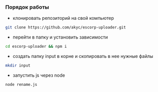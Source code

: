 ### Порядок работы
* клонировать репозиторий на свой компьютер
```bash 
git clone https://github.com/akyc/escorp-uploader.git 
```
* перейти в папку и установить зависимости
```bash 
cd escorp-uploader && npm i
```
* создать папку input в корне и скопировать в нее нужные файлы
```bash
mkdir input
```
* запустить js через node
```bash
node rename.js
```
